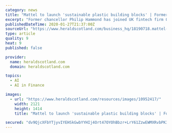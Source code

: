 ```yaml
---
category: news
title: "Mattel to launch 'sustainable plastic building blocks' | Former chancellor joins fintech firm | Scottish firms share green AI grant"
excerpt: "Former chancellor Philip Hammond has joined UK fintech firm OakNorth to aid its growth plans ... Six companies are to share £170,000 of government funding to help tackle the global climate emergency using artificial intelligence (AI). The applicants have been chosen to develop AI-enabled technology through the Can Do Innovation Challenge ..."
publishedDateTime: 2020-01-27T21:37:00Z
sourceUrl: "https://www.heraldscotland.com/business_hq/18190718.mattel-launch-sustainable-plastic-building-blocks-former-chancellor-joins-fintech-firm-scottish-firms-share-green-ai-grant/"
type: article
quality: 9
heat: 9
published: false

provider:
  name: heraldscotland.com
  domain: heraldscotland.com

topics:
  - AI
  - AI in Finance

images:
  - url: "https://www.heraldscotland.com/resources/images/10952417/"
    width: 2121
    height: 1414
    title: "Mattel to launch 'sustainable plastic building blocks' | Former chancellor joins fintech firm | Scottish firms share green AI grant"

secured: "dv9QjcXFbYTjyvIYEHSkGwbYYHIj4Ort47OYOhBbzr+LrY61ZzwEWMXRvbPK3bw1QxgR3GlXffIxgrPAE9OCZP4gFlY6Quh17ECsE9N16wf9EykJ46MJrq58Jk/t2xd1xPb2ZWfJcYDmj9YSABdagyiwZi2JSNV1dTUC8XYw3TniJZSBtlJ8adi1ITlll04p2OVgP/hWXaU+wbnqtGpNpre/sm6PK/Sh2NFyOkRaRcBTvdW3Rcs5zVmvt/vPt3plbpsG28dYpPU1/WrO2WYo9u80uHaXuPEGNs9JRAWbRVV4BLI+PPufGtqMwq/rtcAv;r4FCsdArPkhfVGkGrK2EIg=="
---
```


